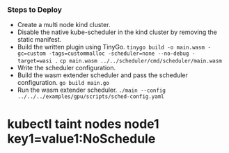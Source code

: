 ### Steps to Deploy

- Create a multi node kind cluster.
- Disable the native kube-scheduler in the kind cluster by removing the static manifest.
- Build the written plugin using TinyGo.
  ``tinygo build -o main.wasm -gc=custom -tags=custommalloc -scheduler=none --no-debug -target=wasi .``
  ``cp main.wasm ../../scheduler/cmd/scheduler/main.wasm ``
- Write the scheduler configuration.
- Build the wasm extender scheduler and pass the scheduler configuration.
  ``go build main.go``
- Run the wasm extender scheduler.
  ``./main --config ../../../examples/gpu/scripts/sched-config.yaml``

# kubectl taint nodes node1 key1=value1:NoSchedule
